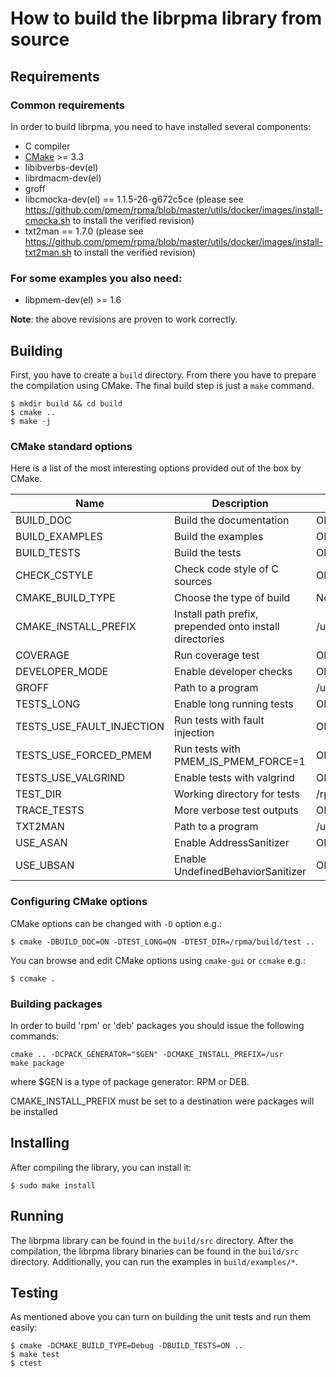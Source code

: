 # How to build the librpma library from source

## Requirements

### Common requirements

In order to build librpma, you need to have installed several components:

- C compiler
- [CMake](http://www.cmake.org) >= 3.3
- libibverbs-dev(el)
- librdmacm-dev(el)
- groff
- libcmocka-dev(el) == 1.1.5-26-g672c5ce (please see https://github.com/pmem/rpma/blob/master/utils/docker/images/install-cmocka.sh to install the verified revision)
- txt2man == 1.7.0 (please see https://github.com/pmem/rpma/blob/master/utils/docker/images/install-txt2man.sh to install the verified revision)

### For some examples you also need:

- libpmem-dev(el) >= 1.6

**Note**: the above revisions are proven to work correctly.

## Building

First, you have to create a `build` directory.
From there you have to prepare the compilation using CMake.
The final build step is just a `make` command.

```shell
$ mkdir build && cd build
$ cmake ..
$ make -j
```

### CMake standard options

Here is a list of the most interesting options
provided out of the box by CMake.

| Name | Description | Values |
| - | - | - |
| BUILD_DOC | Build the documentation | ON/OFF |
| BUILD_EXAMPLES | Build the examples | ON/OFF |
| BUILD_TESTS | Build the tests | ON/OFF |
| CHECK_CSTYLE | Check code style of C sources | ON/OFF |
| CMAKE_BUILD_TYPE | Choose the type of build | None/Debug/Release/RelWithDebInfo |
| CMAKE_INSTALL_PREFIX | Install path prefix, prepended onto install directories | /usr/local |
| COVERAGE | Run coverage test | ON/OFF |
| DEVELOPER_MODE | Enable developer checks | ON/OFF |
| GROFF | Path to a program | /usr/bin/groff |
| TESTS_LONG | Enable long running tests | ON/OFF |
| TESTS_USE_FAULT_INJECTION | Run tests with fault injection | ON/OFF |
| TESTS_USE_FORCED_PMEM | Run tests with PMEM_IS_PMEM_FORCE=1 | ON/OFF |
| TESTS_USE_VALGRIND | Enable tests with valgrind | ON/OFF |
| TEST_DIR | Working directory for tests | /rpma/build/test |
| TRACE_TESTS | More verbose test outputs | ON/OFF |
| TXT2MAN | Path to a program | /usr/local/bin/txt2man |
| USE_ASAN | Enable AddressSanitizer | ON/OFF |
| USE_UBSAN | Enable UndefinedBehaviorSanitizer | ON/OFF |

### Configuring CMake options

CMake options can be changed with `-D` option e.g.:

```shell
$ cmake -DBUILD_DOC=ON -DTEST_LONG=ON -DTEST_DIR=/rpma/build/test ..
```

You can browse and edit CMake options using `cmake-gui` or `ccmake` e.g.:

```shell
$ ccmake .
```

### Building packages

In order to build 'rpm' or 'deb' packages you should issue the following commands:

```shell
cmake .. -DCPACK_GENERATOR="$GEN" -DCMAKE_INSTALL_PREFIX=/usr
make package
```

where $GEN is a type of package generator: RPM or DEB.

CMAKE_INSTALL_PREFIX must be set to a destination were packages will be installed

## Installing

After compiling the library, you can install it:

```shell
$ sudo make install
```

## Running

The librpma library can be found in the `build/src` directory.
After the compilation, the librpma library binaries can be found in the `build/src` directory.
Additionally, you can run the examples in `build/examples/*`.

## Testing

As mentioned above you can turn on building the unit tests and run them easily:

```shell
$ cmake -DCMAKE_BUILD_TYPE=Debug -DBUILD_TESTS=ON ..
$ make test
$ ctest
```
